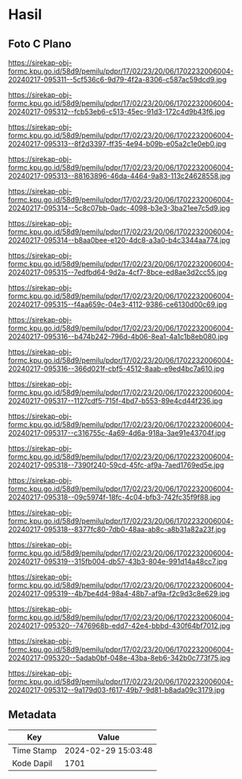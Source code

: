 # Hasil

## Foto C Plano

https://sirekap-obj-formc.kpu.go.id/58d9/pemilu/pdpr/17/02/23/20/06/1702232006004-20240217-095311--5cf536c6-9d79-4f2a-8306-c587ac59dcd9.jpg

https://sirekap-obj-formc.kpu.go.id/58d9/pemilu/pdpr/17/02/23/20/06/1702232006004-20240217-095312--fcb53eb6-c513-45ec-91d3-172c4d9b43f6.jpg

https://sirekap-obj-formc.kpu.go.id/58d9/pemilu/pdpr/17/02/23/20/06/1702232006004-20240217-095313--8f2d3397-ff35-4e94-b09b-e05a2c1e0eb0.jpg

https://sirekap-obj-formc.kpu.go.id/58d9/pemilu/pdpr/17/02/23/20/06/1702232006004-20240217-095313--88163896-46da-4464-9a83-113c24628558.jpg

https://sirekap-obj-formc.kpu.go.id/58d9/pemilu/pdpr/17/02/23/20/06/1702232006004-20240217-095314--5c8c07bb-0adc-4098-b3e3-3ba21ee7c5d9.jpg

https://sirekap-obj-formc.kpu.go.id/58d9/pemilu/pdpr/17/02/23/20/06/1702232006004-20240217-095314--b8aa0bee-e120-4dc8-a3a0-b4c3344aa774.jpg

https://sirekap-obj-formc.kpu.go.id/58d9/pemilu/pdpr/17/02/23/20/06/1702232006004-20240217-095315--7edfbd64-9d2a-4cf7-8bce-ed8ae3d2cc55.jpg

https://sirekap-obj-formc.kpu.go.id/58d9/pemilu/pdpr/17/02/23/20/06/1702232006004-20240217-095315--f4aa659c-04e3-4112-9386-ce6130d00c69.jpg

https://sirekap-obj-formc.kpu.go.id/58d9/pemilu/pdpr/17/02/23/20/06/1702232006004-20240217-095316--b474b242-796d-4b06-8ea1-4a1c1b8eb080.jpg

https://sirekap-obj-formc.kpu.go.id/58d9/pemilu/pdpr/17/02/23/20/06/1702232006004-20240217-095316--366d021f-cbf5-4512-8aab-e9ed4bc7a610.jpg

https://sirekap-obj-formc.kpu.go.id/58d9/pemilu/pdpr/17/02/23/20/06/1702232006004-20240217-095317--1127cdf5-715f-4bd7-b553-89e4cd44f236.jpg

https://sirekap-obj-formc.kpu.go.id/58d9/pemilu/pdpr/17/02/23/20/06/1702232006004-20240217-095317--c316755c-4a69-4d6a-918a-3ae91e43704f.jpg

https://sirekap-obj-formc.kpu.go.id/58d9/pemilu/pdpr/17/02/23/20/06/1702232006004-20240217-095318--7390f240-59cd-45fc-af9a-7aed1769ed5e.jpg

https://sirekap-obj-formc.kpu.go.id/58d9/pemilu/pdpr/17/02/23/20/06/1702232006004-20240217-095318--09c5974f-18fc-4c04-bfb3-742fc35f9f88.jpg

https://sirekap-obj-formc.kpu.go.id/58d9/pemilu/pdpr/17/02/23/20/06/1702232006004-20240217-095318--8377fc80-7db0-48aa-ab8c-a8b31a82a23f.jpg

https://sirekap-obj-formc.kpu.go.id/58d9/pemilu/pdpr/17/02/23/20/06/1702232006004-20240217-095319--315fb004-db57-43b3-804e-991d14a48cc7.jpg

https://sirekap-obj-formc.kpu.go.id/58d9/pemilu/pdpr/17/02/23/20/06/1702232006004-20240217-095319--4b7be4d4-98a4-48b7-af9a-f2c9d3c8e629.jpg

https://sirekap-obj-formc.kpu.go.id/58d9/pemilu/pdpr/17/02/23/20/06/1702232006004-20240217-095320--7476968b-edd7-42e4-bbbd-430f64bf7012.jpg

https://sirekap-obj-formc.kpu.go.id/58d9/pemilu/pdpr/17/02/23/20/06/1702232006004-20240217-095320--5adab0bf-048e-43ba-8eb6-342b0c773f75.jpg

https://sirekap-obj-formc.kpu.go.id/58d9/pemilu/pdpr/17/02/23/20/06/1702232006004-20240217-095312--9a179d03-f617-49b7-9d81-b8ada09c3179.jpg


## Metadata

| Key        | Value               |
| ---------- | ------------------- |
| Time Stamp | 2024-02-29 15:03:48 |
| Kode Dapil | 1701                |



